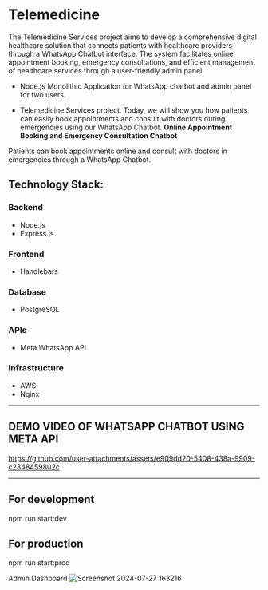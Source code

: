 # Telemedicine
The Telemedicine Services project aims to develop a comprehensive digital healthcare solution that connects patients with healthcare providers through a WhatsApp Chatbot interface. The system facilitates online appointment booking, emergency consultations, and efficient management of healthcare services through a user-friendly admin panel.

- Node.js Monolithic Application for WhatsApp chatbot and admin panel for two users.

- Telemedicine Services project. Today, we will show you how patients can easily book appointments and consult with doctors during emergencies using our WhatsApp Chatbot.
**Online Appointment Booking and Emergency Consultation Chatbot**

Patients can book appointments online and consult with doctors in emergencies through a WhatsApp Chatbot.

## Technology Stack:

### Backend
- Node.js
- Express.js

### Frontend
- Handlebars

### Database
- PostgreSQL

### APIs
- Meta WhatsApp API

### Infrastructure
- AWS
- Nginx

---
## DEMO VIDEO OF WHATSAPP CHATBOT USING META API

https://github.com/user-attachments/assets/e909dd20-5408-438a-9909-c2348459802c

---


## For development
npm run start:dev  
## For production
npm run start:prod 




Admin Dashboard
![Screenshot 2024-07-27 163216](https://github.com/user-attachments/assets/bc310405-3025-4003-871b-176bbfb3bef9)


